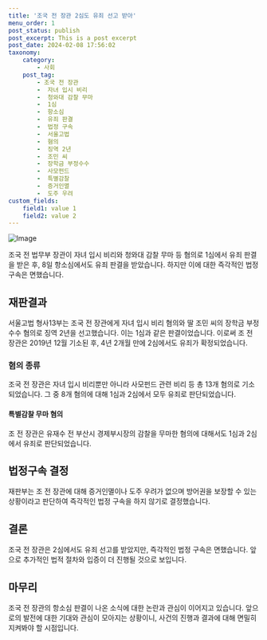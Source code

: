 ```yaml
---
title: '조국 전 장관 2심도 유죄 선고 받아'
menu_order: 1
post_status: publish
post_excerpt: This is a post excerpt
post_date: 2024-02-08 17:56:02
taxonomy:
    category:
        - 사회
    post_tag:
        - 조국 전 장관
        -  자녀 입시 비리
        -  청와대 감찰 무마
        -  1심
        -  항소심
        -  유죄 판결
        -  법정 구속
        -  서울고법
        -  혐의
        -  징역 2년
        -  조민 씨
        -  장학금 부정수수
        -  사모펀드
        -  특별감찰
        -  증거인멸
        -  도주 우려
custom_fields:
    field1: value 1
    field2: value 2
---
```


![Image](https://imgnews.pstatic.net/image/009/2024/02/08/0005256537_001_20240208145303824.jpg?type=w647)

조국 전 법무부 장관이 자녀 입시 비리와 청와대 감찰 무마 등 혐의로 1심에서 유죄 판결을 받은 후, 8일 항소심에서도 유죄 판결을 받았습니다. 하지만 이에 대한 즉각적인 법정 구속은 면했습니다. 
## 재판결과
서울고법 형사13부는 조국 전 장관에게 자녀 입시 비리 혐의와 딸 조민 씨의 장학금 부정수수 혐의로 징역 2년을 선고했습니다. 이는 1심과 같은 판결이었습니다. 이로써 조 전 장관은 2019년 12월 기소된 후, 4년 2개월 만에 2심에서도 유죄가 확정되었습니다.
### 혐의 종류
조국 전 장관은 자녀 입시 비리뿐만 아니라 사모펀드 관련 비리 등 총 13개 혐의로 기소되었습니다. 그 중 8개 혐의에 대해 1심과 2심에서 모두 유죄로 판단되었습니다.
#### 특별감찰 무마 혐의
조 전 장관은 유재수 전 부산시 경제부시장의 감찰을 무마한 혐의에 대해서도 1심과 2심에서 유죄로 판단되었습니다.
## 법정구속 결정
재판부는 조 전 장관에 대해 증거인멸이나 도주 우려가 없으며 방어권을 보장할 수 있는 상황이라고 판단하여 즉각적인 법정 구속을 하지 않기로 결정했습니다.
## 결론
조국 전 장관은 2심에서도 유죄 선고를 받았지만, 즉각적인 법정 구속은 면했습니다. 앞으로 추가적인 법적 절차와 입증이 더 진행될 것으로 보입니다.
## 마무리
조국 전 장관의 항소심 판결이 나온 소식에 대한 논란과 관심이 이어지고 있습니다. 앞으로의 발전에 대한 기대와 관심이 모아지는 상황이니, 사건의 진행과 결과에 대해 면밀히 지켜봐야 할 시점입니다.
